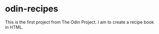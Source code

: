 # odin-recipes

This is the first project from The Odin Project.  I am to create a recipe book in HTML.

